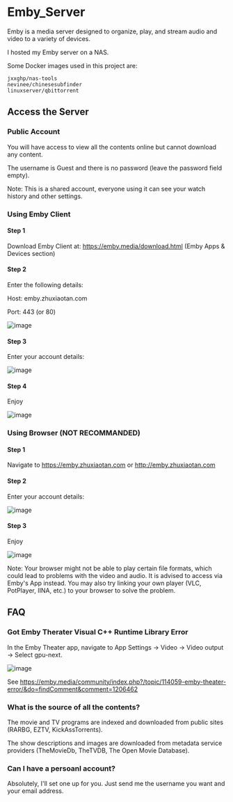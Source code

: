 # Emby_Server

Emby is a media server designed to organize, play, and stream audio and video to a variety of devices.

I hosted my Emby server on a NAS. 

Some Docker images used in this project are:
```
jxxghp/nas-tools
nevinee/chinesesubfinder
linuxserver/qbittorrent
```

## Access the Server


### Public Account

You will have access to view all the contents online but cannot download any content.

The username is Guest and there is no password (leave the password field empty).

Note: This is a shared account, everyone using it can see your watch history and other settings.


### Using Emby Client

#### Step 1

Download Emby Client at: https://emby.media/download.html (Emby Apps & Devices section)

#### Step 2

Enter the following details:

Host: emby.zhuxiaotan.com

Port: 443 (or 80)

![image](https://user-images.githubusercontent.com/31754434/206093016-2f9459e9-eeb2-43aa-aba0-0ad2a29f7f05.png)

#### Step 3

Enter your account details:

![image](https://user-images.githubusercontent.com/31754434/206093557-d9d701ef-5d31-4d39-ab5e-4f5464bfb203.png)

#### Step 4

Enjoy

![image](https://user-images.githubusercontent.com/31754434/206093752-3d4b954c-4cd3-49a5-bd03-ee77b983b12f.png)


### Using Browser (NOT RECOMMANDED)

#### Step 1

Navigate to https://emby.zhuxiaotan.com or http://emby.zhuxiaotan.com

#### Step 2

Enter your account details:

![image](https://user-images.githubusercontent.com/31754434/206094014-087cd737-bd62-47cb-a7e6-03ef52609b46.png)

#### Step 3

Enjoy

![image](https://user-images.githubusercontent.com/31754434/206094213-d5e02eaf-9b4c-4c6e-b5d3-19296cbd96c3.png)

Note: Your browser might not be able to play certain file formats, which could lead to problems with the video and audio. It is advised to access via Emby's App instead. You may also try linking your own player (VLC, PotPlayer, IINA, etc.) to your browser to solve the problem.


## FAQ

### Got Emby Therater Visual C++ Runtime Library Error

In the Emby Theater app, navigate to App Settings -> Video -> Video output -> Select gpu-next.

![image](https://user-images.githubusercontent.com/31754434/206095819-7ba5b06a-8ade-442c-9775-54adbf894808.png)

See https://emby.media/community/index.php?/topic/114059-emby-theater-error/&do=findComment&comment=1206462


### What is the source of all the contents?

The movie and TV programs are indexed and downloaded from public sites (RARBG, EZTV, KickAssTorrents). 

The show descriptions and images are downloaded from metadata service providers (TheMovieDb, TheTVDB, The Open Movie Database).


### Can I have a persoanl account?

Absolutely, I'll set one up for you. Just send me the username you want and your email address.


